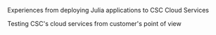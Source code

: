 




Experiences from deploying Julia applications to CSC Cloud Services

Testing CSC's cloud services from customer's point of view

